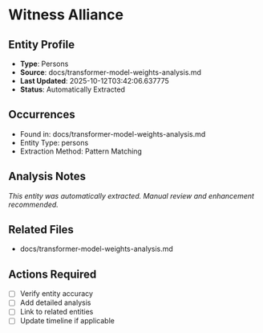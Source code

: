 # Witness Alliance

## Entity Profile
- **Type**: Persons
- **Source**: docs/transformer-model-weights-analysis.md
- **Last Updated**: 2025-10-12T03:42:06.637775
- **Status**: Automatically Extracted

## Occurrences
- Found in: docs/transformer-model-weights-analysis.md
- Entity Type: persons
- Extraction Method: Pattern Matching

## Analysis Notes
*This entity was automatically extracted. Manual review and enhancement recommended.*

## Related Files
- docs/transformer-model-weights-analysis.md

## Actions Required
- [ ] Verify entity accuracy
- [ ] Add detailed analysis
- [ ] Link to related entities
- [ ] Update timeline if applicable
